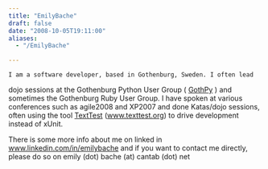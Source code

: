 ```yaml
---
title: "EmilyBache"
draft: false
date: "2008-10-05T19:11:00"
aliases:
  - "/EmilyBache"

---
```

    I am a software developer, based in Gothenburg, Sweden. I often lead
dojo sessions at the Gothenburg Python User Group (
[GothPy](/dojo/GothPy) ) and sometimes the Gothenburg Ruby User Group. I
have spoken at various conferences such as agile2008 and XP2007 and done
Katas/dojo sessions, often using the tool [TextTest](/TextTest)
(www.texttest.org) to drive development instead of xUnit.

There is some more info about me on linked in
www.linkedin.com/in/emilybache and if you want to contact me directly,
please do so on emily (dot) bache (at) cantab (dot) net
